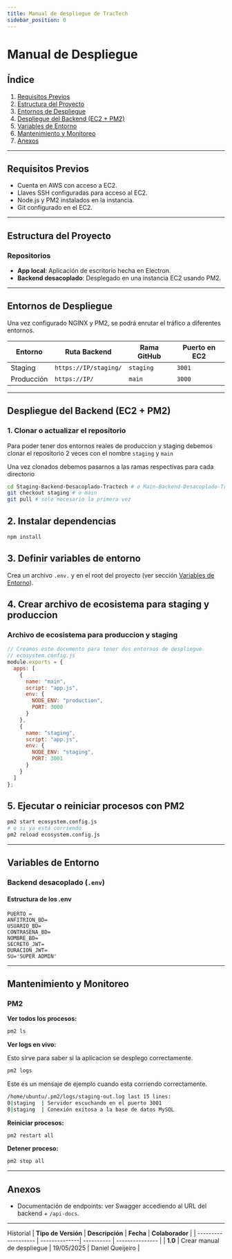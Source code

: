 ```yaml
---
title: Manual de despliegue de TracTech
sidebar_position: 0
---
```


# Manual de Despliegue

## Índice

1. [Requisitos Previos](#requisitos-previos)
2. [Estructura del Proyecto](#estructura-del-proyecto)
3. [Entornos de Despliegue](#entornos-de-despliegue)
4. [Despliegue del Backend (EC2 + PM2)](#despliegue-del-backend-ec2--pm2)
5. [Variables de Entorno](#variables-de-entorno)
6. [Mantenimiento y Monitoreo](#mantenimiento-y-monitoreo)
7. [Anexos](#anexos)

---

## Requisitos Previos

- Cuenta en AWS con acceso a EC2.
- Llaves SSH configuradas para acceso al EC2.
- Node.js y PM2 instalados en la instancia.
- Git configurado en el EC2.

---

## Estructura del Proyecto

### Repositorios

- **App local**: Aplicación de escritorio hecha en Electron.
- **Backend desacoplado**: Desplegado en una instancia EC2 usando PM2.

---

## Entornos de Despliegue

Una vez configurado NGINX y PM2, se podrá enrutar el tráfico a diferentes entornos.

| Entorno    | Ruta Backend                   |  Rama GitHub | Puerto en EC2 |
| ---------- | ------------------------------ | ------------ | ------------- |
| Staging    | `https://IP/staging/`  | `staging`    | `3001`        |
| Producción | `https://IP/`          | `main`       | `3000`        |

---

## Despliegue del Backend (EC2 + PM2)

### 1. Clonar o actualizar el repositorio

Para poder tener dos entornos reales de produccion y staging debemos clonar el repositorio 2 veces con el nombre `staging` y `main`

Una vez clonados debemos pasarnos a las ramas respectivas para cada directorio

```bash
cd Staging-Backend-Desacoplado-Tractech # o Main-Backend-Desacoplado-Tractech
git checkout staging # o main
git pull # solo necesario la primera vez
```

## 2. Instalar dependencias

```bash
npm install
```

## 3. Definir variables de entorno

Crea un archivo `.env.` y  en el root del proyecto (ver sección [Variables de Entorno](#variables-de-entorno)).

## 4. Crear archivo de ecosistema para staging y produccion

### Archivo de ecosistema para produccion y staging

```js
// Creamos este documento para tener dos entornos de despliegue
// ecosystem.config.js
module.exports = {
  apps: [
    {
      name: "main",
      script: "app.js",
      env: {
        NODE_ENV: "production",
        PORT: 3000
      }
    },
    {
      name: "staging",
      script: "app.js",
      env: {
        NODE_ENV: "staging",
        PORT: 3001
      }
    }
  ]
};
```

## 5. Ejecutar o reiniciar procesos con PM2

```bash
pm2 start ecosystem.config.js
# o si ya está corriendo
pm2 reload ecosystem.config.js
```
---

## Variables de Entorno

### Backend desacoplado (`.env`)

#### Estructura de los .env

```env
PUERTO =
ANFITRION_BD=
USUARIO_BD=
CONTRASENA_BD=
NOMBRE_BD=
SECRETO_JWT=
DURACION_JWT=
SU='SUPER ADMIN'
```

---

## Mantenimiento y Monitoreo

### PM2

**Ver todos los procesos:**

```bash
pm2 ls
```

**Ver logs en vivo:**

Esto sirve para saber si la aplicacion se desplego correctamente.

```bash
pm2 logs
```

Este es un mensaje de ejemplo cuando esta corriendo correctamente.

```bash
/home/ubuntu/.pm2/logs/staging-out.log last 15 lines:
0|staging  | Servidor escuchando en el puerto 3001
0|staging  | Conexión exitosa a la base de datos MySQL
```

**Reiniciar procesos:**

```bash
pm2 restart all
```

**Detener proceso:**

```bash
pm2 stop all
```

---

## Anexos

- Documentación de endpoints: ver Swagger accediendo al URL del backend + `/api-docs`.

---

Historial
| **Tipo de Versión** | **Descripción** | **Fecha** | **Colaborador** |
| ------------------- | --------------| ---------- | --------------- |
| **1.0** | Crear manual de despliegue | 19/05/2025 | Daniel Queijeiro |